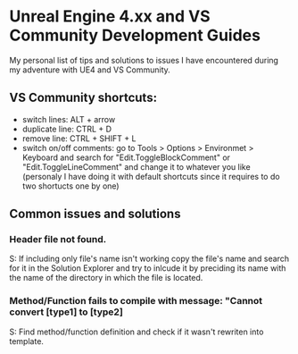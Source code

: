 # Unreal Engine 4.xx and VS Community Development Guides
My personal list of tips and solutions to issues I have encountered during my adventure with UE4 and VS Community.

## VS Community shortcuts:
- switch lines: ALT + arrow
- duplicate line: CTRL + D
- remove line: CTRL + SHIFT + L
- switch on/off comments: go to Tools > Options > Environmet > Keyboard and search for "Edit.ToggleBlockComment" or "Edit.ToggleLineComment" and change it to whatever you like (personaly I have doing it with default shortcuts since it requires to do two shortucts one by one)

## Common issues and solutions

### Header file not found.
S: If including only file's name isn't working copy the file's name and search for it in the Solution Explorer and try to inlcude it by preciding its name with the name of the directory in which the file is located.

### Method/Function fails to compile with message: "Cannot convert [type1] to [type2]
S: Find method/function definition and check if it wasn't rewriten into template.
